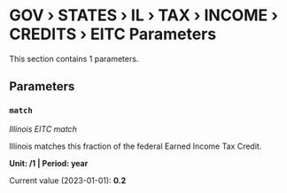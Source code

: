 # GOV › STATES › IL › TAX › INCOME › CREDITS › EITC Parameters

This section contains 1 parameters.

## Parameters

### `match`
*Illinois EITC match*

Illinois matches this fraction of the federal Earned Income Tax Credit.

**Unit: /1 | Period: year**

Current value (2023-01-01): **0.2**

